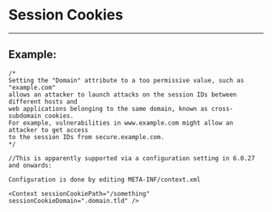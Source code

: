 # Session Cookies 
-------

## Example:


    /*
    Setting the "Domain" attribute to a too permissive value, such as "example.com" 
    allows an attacker to launch attacks on the session IDs between different hosts and 
    web applications belonging to the same domain, known as cross-subdomain cookies.
    For example, vulnerabilities in www.example.com might allow an attacker to get access 
    to the session IDs from secure.example.com.
    */

    //This is apparently supported via a configuration setting in 6.0.27 and onwards:

    Configuration is done by editing META-INF/context.xml

    <Context sessionCookiePath="/something" sessionCookieDomain=".domain.tld" />
